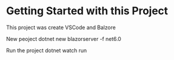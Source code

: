 # Getting Started with this Project
This project was create VSCode and Balzore 

New peoject 
dotnet new blazorserver -f net6.0

Run the project 
dotnet watch run
